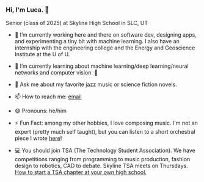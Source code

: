 ### Hi, I'm Luca. 👋

Senior (class of 2025) at Skyline High School in SLC, UT
 
- 🔭 I’m currently working here and there on software dev, designing apps, and experimenting a tiny bit with machine learning. I also have an internship with the engineering college and the Energy and Geoscience Institute at the U of U.
- 🌱 I’m currently learning about machine learning/deep learning/neural networks and computer vision. 👀
- 💬 Ask me about my favorite jazz music or science fiction novels.
- 📫 How to reach me: [email](mailto:9608429@graniteschools.org)
- 😄 Pronouns: he/him
- ⚡ Fun Fact: among my other hobbies, I love composing music. I'm not an expert (pretty much self taught), but you can listen to a short orchestral piece I wrote [here](https://musescore.com/user/40316551/scores/11059336)!

- 💻 You should join TSA (The Technology Student Association). We have competitions ranging from programming to music production, fashion design to robotics, CAD to debate. Skyline TSA meets on Thursdays. [How to start a TSA chapter at your own high school.](https://tsaweb.org/students/join-tsa)

<!--
**Luca-Skyline/Luca-Skyline** is a ✨ _special_ ✨ repository because its `README.md` (this file) appears on your GitHub profile.

Here are some ideas to get you started:

- 🔭 I’m currently working on ...
- 🌱 I’m currently learning ...
- 👯 I’m looking to collaborate on ...
- 🤔 I’m looking for help with ...
- 💬 Ask me about ...
- 📫 How to reach me: ...
- 😄 Pronouns: ...
- ⚡ Fun fact: ...
-->
